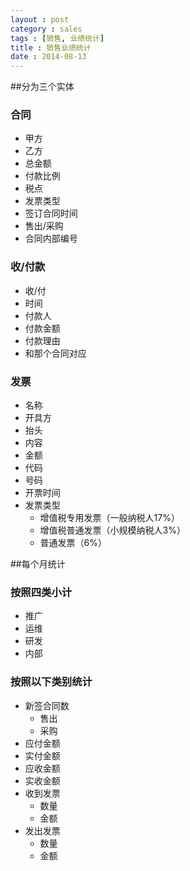 ```yaml
---
layout : post
category : sales
tags : [销售, 业绩统计]
title : 销售业绩统计
date : 2014-08-13
---
```


##分为三个实体

### 合同
- 甲方
- 乙方
- 总金额
- 付款比例
- 税点
- 发票类型
- 签订合同时间
- 售出/采购
- 合同内部编号

### 收/付款
- 收/付
- 时间
- 付款人
- 付款金额
- 付款理由
- 和那个合同对应

### 发票
- 名称
- 开具方
- 抬头
- 内容
- 金额
- 代码
- 号码
- 开票时间
- 发票类型
	- 增值税专用发票（一般纳税人17%）
	- 增值税普通发票（小规模纳税人3%）
	- 普通发票（6%）

##每个月统计

### 按照四类小计
- 推广
- 运维
- 研发
- 内部

### 按照以下类别统计
- 新签合同数
	- 售出
	- 采购
- 应付金额
- 实付金额
- 应收金额
- 实收金额
- 收到发票
	- 数量
	- 金额
- 发出发票
	- 数量
	- 金额
